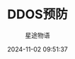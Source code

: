 ---
title: DDOS预防
date: 2024-11-02 09:51:37
permalink: /pages/handy3/
categories:
  - 运维
  - 随手记录
tags:
  - 随手记录
author: 星途物语
---